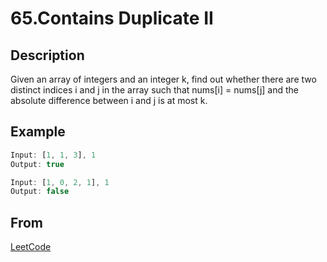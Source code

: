 # 65.Contains Duplicate II

## Description

Given an array of integers and an integer k, find out whether there are two distinct indices i and j in the array such that nums[i] = nums[j] and the absolute difference between i and j is at most k.

## Example

```javascript
Input: [1, 1, 3], 1
Output: true

Input: [1, 0, 2, 1], 1
Output: false
```

## From

[LeetCode](https://leetcode.com/problems/contains-duplicate-ii)

